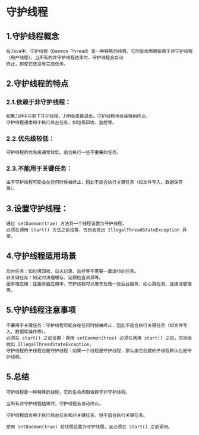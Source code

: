 # 守护线程
## 1.守护线程概念
    在Java中，守护线程（Daemon Thread）是一种特殊的线程，它的生命周期依赖于非守护线程（用户线程）。当所有的非守护线程结束时，守护线程会自动
    终止，即使它还没有完成任务。
## 2.守护线程的特点
###  2.1.依赖于非守护线程：
    如果JVM中只剩下守护线程，JVM会直接退出，守护线程也会被强制终止。
    守护线程通常用于执行后台任务，如垃圾回收、监控等。
###  2.2.优先级较低：
    守护线程的优先级通常较低，适合执行一些不重要的任务。
###  2.3.不能用于关键任务：
    由于守护线程可能会在任何时候被终止，因此不适合执行关键任务（如文件写入、数据保存等）。
## 3.设置守护线程：
    通过 setDaemon(true) 方法将一个线程设置为守护线程。
    必须在调用 start() 方法之前设置，否则会抛出 IllegalThreadStateException 异常。
## 4.守护线程适用场景
    后台任务：如垃圾回收、日志记录、监控等不需要一直运行的任务。
    非关键任务：如定时清理缓存、定期检查资源等。
    服务端应用：在服务器应用中，守护线程可以用于处理一些后台服务，如心跳检测、连接池管理等。
## 5.守护线程注意事项
    不要用于关键任务：守护线程可能会在任何时候被终止，因此不适合执行关键任务（如文件写入、数据库操作等）。
    必须在 start() 之前设置：调用 setDaemon(true) 必须在调用 start() 之前，否则会抛出 IllegalThreadStateException。
    守护线程的子线程也是守护线程：如果一个线程是守护线程，那么由它创建的子线程默认也是守护线程。

## 5.总结

    守护线程是一种特殊的线程，它的生命周期依赖于非守护线程。

    当所有非守护线程结束时，守护线程会自动终止。

    守护线程适合用于执行后台任务和非关键任务，但不适合执行关键任务。

    使用 setDaemon(true) 将线程设置为守护线程，且必须在 start() 之前调用。